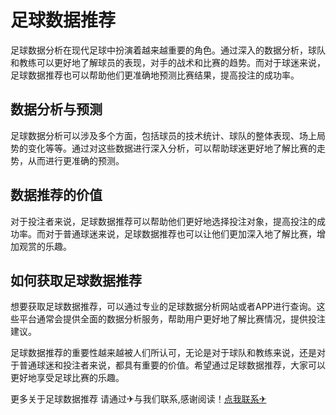 # 足球数据推荐

足球数据分析在现代足球中扮演着越来越重要的角色。通过深入的数据分析，球队和教练可以更好地了解球员的表现，对手的战术和比赛的趋势。而对于球迷来说，足球数据推荐也可以帮助他们更准确地预测比赛结果，提高投注的成功率。

## 数据分析与预测

足球数据分析可以涉及多个方面，包括球员的技术统计、球队的整体表现、场上局势的变化等等。通过对这些数据进行深入分析，可以帮助球迷更好地了解比赛的走势，从而进行更准确的预测。

## 数据推荐的价值

对于投注者来说，足球数据推荐可以帮助他们更好地选择投注对象，提高投注的成功率。而对于普通球迷来说，足球数据推荐也可以让他们更加深入地了解比赛，增加观赏的乐趣。

## 如何获取足球数据推荐

想要获取足球数据推荐，可以通过专业的足球数据分析网站或者APP进行查询。这些平台通常会提供全面的数据分析服务，帮助用户更好地了解比赛情况，提供投注建议。

足球数据推荐的重要性越来越被人们所认可，无论是对于球队和教练来说，还是对于普通球迷和投注者来说，都具有重要的价值。希望通过足球数据推荐，大家可以更好地享受足球比赛的乐趣。

更多关于足球数据推荐 请通过✈与我们联系,感谢阅读！[点我联系✈](https://in.G208.com)